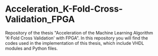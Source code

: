 # Acceleration_K-Fold-Cross-Validation_FPGA
Repository of the thesis "Acceleration of the Machine Learning Algorithm 'K-Fold Cross Validation' with FPGA". 
In this repository you will find the codes used in the implementation of this thesis, which include VHDL modules and Python files. 
